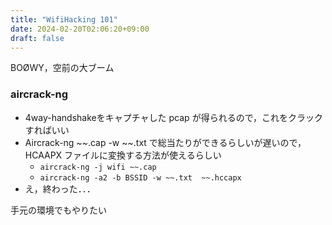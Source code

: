 ```yaml
---
title: "WifiHacking 101"
date: 2024-02-20T02:06:20+09:00
draft: false
---
```


BOØWY，空前の大ブーム

### aircrack-ng

- 4way-handshakeをキャプチャした pcap が得られるので，これをクラックすればいい
- Aircrack-ng ~~.cap -w ~~.txt で総当たりができるらしいが遅いので，HCAAPX ファイルに変換する方法が使えるらしい
  - ```aircrack-ng -j wifi ~~.cap```
  - ```aircrack-ng -a2 -b BSSID -w ~~.txt  ~~.hccapx```
- え，終わった．．．

手元の環境でもやりたい
